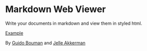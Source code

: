 # Markdown Web Viewer
Write your documents in markdown and view them in styled html.

[Example](https://jellea.github.com/thesis)

By [Guido Bouman](https://github.com/guidobouman) and [Jelle Akkerman](https://github.com/jellea)
